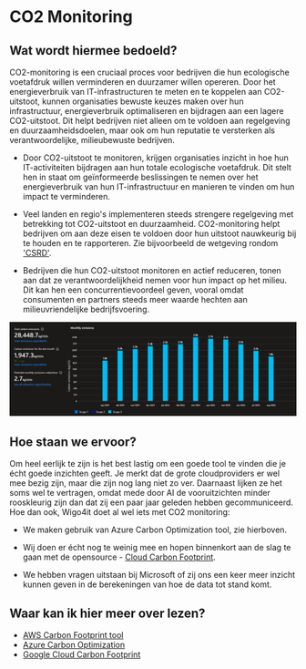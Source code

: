 # CO2 Monitoring

## Wat wordt hiermee bedoeld?
CO2-monitoring is een cruciaal proces voor bedrijven die hun ecologische voetafdruk willen verminderen en duurzamer willen opereren. Door het energieverbruik van IT-infrastructuren te meten en te koppelen aan CO2-uitstoot, kunnen organisaties bewuste keuzes maken over hun infrastructuur, energieverbruik optimaliseren en bijdragen aan een lagere CO2-uitstoot. Dit helpt bedrijven niet alleen om te voldoen aan regelgeving en duurzaamheidsdoelen, maar ook om hun reputatie te versterken als verantwoordelijke, milieubewuste bedrijven.

- Door CO2-uitstoot te monitoren, krijgen organisaties inzicht in hoe hun IT-activiteiten bijdragen aan hun totale ecologische voetafdruk. Dit stelt hen in staat om geïnformeerde beslissingen te nemen over het energieverbruik van hun IT-infrastructuur en manieren te vinden om hun impact te verminderen.

- Veel landen en regio's implementeren steeds strengere regelgeving met betrekking tot CO2-uitstoot en duurzaamheid. CO2-monitoring helpt bedrijven om aan deze eisen te voldoen door hun uitstoot nauwkeurig bij te houden en te rapporteren. Zie bijvoorbeeld de wetgeving rondom ['CSRD'](wiki.html?page=csrdRapportage).

- Bedrijven die hun CO2-uitstoot monitoren en actief reduceren, tonen aan dat ze verantwoordelijkheid nemen voor hun impact op het milieu. Dit kan hen een concurrentievoordeel geven, vooral omdat consumenten en partners steeds meer waarde hechten aan milieuvriendelijke bedrijfsvoering.

![alt text](wiki/carbonfootprint.png)

## Hoe staan we ervoor?
Om heel eerlijk te zijn is het best lastig om een goede tool te vinden die je écht goede inzichten geeft. Je merkt dat de grote cloudproviders er wel mee bezig zijn, maar die zijn nog lang niet zo ver. Daarnaast lijken ze het soms wel te vertragen, omdat mede door AI de vooruitzichten minder rooskleurig zijn dan dat zij een paar jaar geleden hebben gecommuniceerd. Hoe dan ook, Wigo4it doet al wel iets met CO2 monitoring:

- We maken gebruik van Azure Carbon Optimization tool, zie hierboven.

- Wij doen er écht nog te weinig mee en hopen binnenkort aan de slag te gaan met de opensource - <a href="https://www.cloudcarbonfootprint.org/" target="_blank">Cloud Carbon Footprint</a>.

- We hebben vragen uitstaan bij Microsoft of zij ons een keer meer inzicht kunnen geven in de berekeningen van hoe de data tot stand komt. 

## Waar kan ik hier meer over lezen?
- <a href="https://aws.amazon.com/aws-cost-management/aws-customer-carbon-footprint-tool/" target="_blank">AWS Carbon Footprint tool</a>
- <a href="https://learn.microsoft.com/en-us/azure/carbon-optimization/overview" target="_blank">Azure Carbon Optimization</a>
- <a href="https://cloud.google.com/carbon-footprint?hl=en" target="_blank">Google Cloud Carbon Footprint</a>

